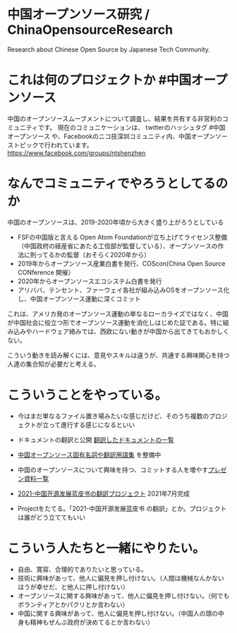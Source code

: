# 中国オープンソース研究 / ChinaOpensourceResearch
Research about Chinese Open Source by Japanese Tech Community.

# これは何のプロジェクトか #中国オープンソース
中国のオープンソースムーブメントについて調査し、結果を共有する非営利のコミュニティです。
現在のコミュニケーションは、 twitterのハッシュタグ #中国オープンソース や、Facebookのニコ技深圳コミュニティ内、中国オープンソーストピックで行われています。
https://www.facebook.com/groups/ntshenzhen

# なんでコミュニティでやろうとしてるのか
中国のオープンソースは、2019-2020年頃から大きく盛り上がろうとしている
- FSFの中国版と言える Open Atom Foundationが立ち上げてライセンス整備（中国政府の経産省にあたる工信部が監督している）、オープンソースの作法に則ってるかの監督（おそらく2020年から）
- 2019年からオープンソース産業白書を発行、COScon(China Open Source CONference 開催）
- 2020年からオープンソースエコシステム白書を発行
- アリババ、テンセント、ファーウェイ各社が組み込みOSをオープンソース化し、中国オープンソース運動に深くコミット

これは、アメリカ発のオープンソース運動の単なるローカライズではなく、中国が中国社会に役立つ形でオープンソース運動を消化しはじめた証である。特に組み込みやハードウェア絡みでは、西欧にない動きが中国から出てきてもおかしくない。

こういう動きを読み解くには、意見やスキルは違うが、共通する興味関心を持つ人達の集合知が必要だと考える。

# こういうことをやっている。
- 今はまだ単なるファイル置き場みたいな感じだけど、そのうち複数のプロジェクトが立って進行する感じになるといい
- ドキュメントの翻訳と公開 [翻訳したドキュメントの一覧](https://github.com/Nico-Tech-Shenzhen/ChinaOpensourceResearch/tree/main/translation)
- [中国オープンソース固有名詞や翻訳用語集](https://docs.google.com/spreadsheets/d/11hnm1ORdUP6BtvaUJo2Ow70VQQ8dU6v1vRaPdzyM_oY/edit#gid=0) を整備中
- 中国のオープンソースについて興味を持つ、コミットする人を増やす[プレゼン資料一覧](https://github.com/Nico-Tech-Shenzhen/ChinaOpensourceResearch/tree/main/Presentation)
- [2021-中国开源发展蓝皮书の翻訳プロジェクト](https://github.com/Nico-Tech-Shenzhen/ChinaOpensourceResearch/tree/main/translation/2021_CNOSSbluebook) 2021年7月完成

- Projectをたてる。「2021-中国开源发展蓝皮书 の翻訳」とか。プロジェクトは誰がどう立ててもいい





# こういう人たちと一緒にやりたい。
- 自由、寛容、合理的でありたいと思っている。
- 技術に興味があって、他人に偏見を押し付けない。（人間は機械なんかないほうが幸せだ、と他人に押し付けない）
- オープンソースに関する興味があって、他人に偏見を押し付けない。（何でもボランティアとかパクリとか言わない）
- 中国に関する興味があって、他人に偏見を押し付けない。（中国人の頭の中身も精神もぜんぶ政府が決めてるとか言わない）
